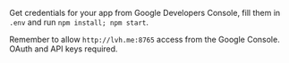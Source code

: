 Get credentials for your app from Google Developers Console, fill them in `.env` and run `npm install; npm start`.

Remember to allow `http://lvh.me:8765` access from the Google Console. OAuth and API keys required.
